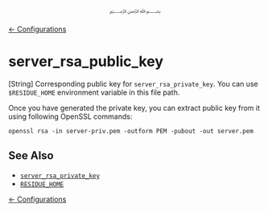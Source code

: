 <p align=center>
   ﷽
</p>

[← Configurations](/docs/CONFIGURATION.md)

# server_rsa_public_key
[String] Corresponding public key for `server_rsa_private_key`. You can use `$RESIDUE_HOME` environment variable in this file path.

Once you have generated the private key, you can extract public key from it using following OpenSSL commands:

```
openssl rsa -in server-priv.pem -outform PEM -pubout -out server.pem
```

## See Also
 * [`server_rsa_private_key`](/docs/CONFIGURATION.md#server_rsa_private_key)
 * [`RESIDUE_HOME`](https://github.com/amrayn/residue/blob/develop/docs/INSTALL.md#residue_home)

[← Configurations](/docs/CONFIGURATION.md)

